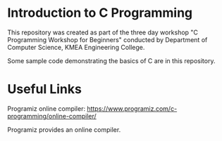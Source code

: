 # Introduction to C Programming
This repository was created as part of the three day workshop "C Programming Workshop for Beginners"  conducted by Department of Computer Science, KMEA Engineering College.

Some sample code demonstrating the basics of C are in this repository.

# Useful Links
Programiz online compiler: https://www.programiz.com/c-programming/online-compiler/

Programiz provides an online compiler.



